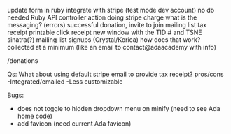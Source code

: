 update form in ruby
integrate with stripe
(test mode dev account)
no db needed
Ruby API
controller action doing stripe charge
what is the messaging? (errors)
successful donation, invite to join mailing list
tax receipt
printable click receipt new window with the TID # and TSNE
sinatra(?)
mailing list signups (Crystal/Korica) how does that work?
collected at a minimum (like an email to contact@adaacademy with info)

/donations

Qs:
What about using default stripe email to provide tax receipt? pros/cons
 -Integrated/emailed
 -Less customizable

 Bugs:
 - does not toggle to hidden dropdown menu on minify (need to see Ada home code)
 - add favicon (need current Ada favicon)

